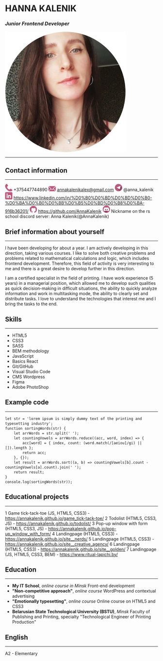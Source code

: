 # HANNA KALENIK
### _Junior Frontend Developer_
![My photo](/images/photo_3.png)
___

## Contact information
___
![Phone](/images/phone.png) +375447744890
![Email](/images/email.png) annakalenikalex@gmail.com
![Telegram](/images/telegram.png) @anna_kalenik
![Linkedin](/images/linkedin.png) https://www.linkedin.com/in/%D0%B0%D0%BD%D0%BD%D0%B0-%D0%BA%D0%B0%D0%BB%D0%B5%D0%BD%D0%B8%D0%BA-916b36201/
![Github](/images/github.png) https://github.com/AnnaKalenik
![Discord](/images/discord.png) Nickname on the rs school discord server: Anna Kalenik(@AnnaKalenik)

## Brief information about yourself
___
I have been developing for about a year. I am actively developing in this direction, taking various courses. I like to solve both creative problems and problems related to mathematical calculations and logic, which includes frontend development. Therefore, this field of activity is very interesting to me and there is a great desire to develop further in this direction.

I am a certified specialist in the field of printing. I have work experience (5 years) in a managerial position, which allowed me to develop such qualities as quick decision-making in difficult situations, the ability to quickly
analyze information and work in multitasking mode, the ability to clearly set and distribute tasks. I love to understand the technologies that interest me and I bring the tasks to the end.

## Skills
___
* HTML5
* CSS3
* SASS
* BEM methodology
* JavaScript
* Basics React
* Git/GitHub
* Visual Studio Code
* CMS Wordpress
* Figma
* Adobe PhotoShop

## Example code
___
```
let str = 'lorem ipsum is simply dummy text of the printing and typesetting industry';
function sortingWords(str) {
    let arrWords = str.split(' ');
    let countingVowels = arrWords.reduce((acc, word, index) => {
        acc[word] = { index, count: (word.match(/[aeiou]/gi) || []).length };
        return acc;
    }, {});
    let result = arrWords.sort((a, b) => countingVowels[b].count - countingVowels[a].count).join(' ');
    return result;
}
console.log(sortingWords(str));
```

## Educational projects
___
1 Game tick-tack-toe (JS, HTML5, CSS3) -https://annakalenik.github.io/game_tick-tack-toe/
2 Todolist (HTML5, CSS3, JS) - https://annakalenik.github.io/todolist/
3 Pop-up window with form (HTML5, CSS3, JS) - https://annakalenik.github.io/pop-up_window_with_form/
4 Landingpage (HTML5, CSS3) - https://annakalenik.github.io/site__nerds/
5 Landingpage (HTML5, CSS3) - https://annakalenik.github.io/site__creative_agency/
6 Landingpage (HTML5, CSS3) - https://annakalenik.github.io/site__golden/
7 Landingpage (JS, HTML5, CSS3, BEM) - https://www.ritual-lapichi.by/

## Education
___
- **My IT School**, *online course in Minsk*
Front-end development
- **"Non-competitive approach"**, *online course*
WordPress and contextual advertising
- **"Emotionally typesetting"**, *online course*
Online course on HTML5 and CSS3
- **Belarusian State Technological University (BSTU)**, *Minsk*
Faculty of Publishing and Printing, specialty "Technological Engineer of Printing Production"

## English
___

A2 - Elementary